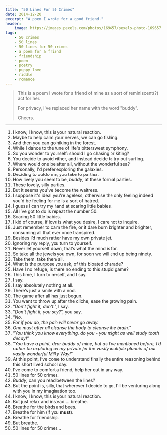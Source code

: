 ```yaml
---
title: "50 Lines For 50 Crimes"
date: 2014-12-20
excerpt: "A poem I wrote for a good friend."
header:
    image: https://images.pexels.com/photos/169657/pexels-photo-169657.jpeg
tags:
    - 50 crimes
    - 50 lines
    - 50 lines for 50 crimes
    - a poem for a friend
    - friendship
    - poem
    - poetry
    - puppy love
    - riddle
    - romance
---
```


> This is a poem I wrote for a friend of mine as a sort of
> reminiscent(?) act for her.
>
> For privacy, I've replaced her name with the word "buddy".
>
> Cheers.

------------------------------------------------------------------------

1.  I know, I know, this is your natural reaction.
2.  Maybe to help calm your nerves, we can go fishing.
3.  And then you can go hiking in the forest.
4.  While I dance to the tune of life's bittersweet symphony.
5.  So you wonder to yourself: should I go chasing or kiting?
6.  You decide to avoid either, and instead decide to try out surfing.
7.  Where would one be after all, without the wonderful sea?
8.  Personally, I'd prefer exploring the galaxies.
9.  Deciding to outdo me, you take to parties.
10. How lively you seem to be, *buddy*, at these formal parties.
11. These lovely, silly parties.
12. But it seems you've become the waitress.
13. I suppose it's ideal you're ageless, otherwise the only feeling
    indeed you'd be feeling for me is a sort of hatred.
14. I guess I can try my hand at scaring little babies.
15. All I’ve got to do is repeat the number 50.
16. Scaring 50 little babies.
17. I kid of course, if love is what you desire, I care not to inquire.
18. Just remember to calm the fire, or it dare burn brighter and
    brighter, consuming all that ever once transpired.
19. Besides I’d much rather have my own private jet.
20. Ignoring my reply, you turn to yourself.
21. Never let yourself down, that’s what the mind is for.
22. So take all the jewels you own, for soon we will end up being
    ninety.
23. Take them, take them all.
24. What is the purpose you ask, of this bloated charade?
25. Have I no refuge, is there no ending to this stupid game?
26. This time, I turn to myself, and I say.
27. I say.
28. I say absolutely nothing at all.
29. There’s just a smile with a nod.
30. The game after all has just begun.
31. You want to throw up after the cliche, ease the growing pain.
32. “*Don’t fight it, don't.*”, I say.
33. "*Don’t fight it, you say?*”, you say.
34. “*No.*
35. *For if you do, the pain will never go away.*
36. *One must after all cleanse the body to cleanse the brain.*”
37. “*You think you know everything, do you - you might as well study
    tooth decay!*”
38. “*You have a point, dear buddy of mine, but as I’ve mentioned
    before, I’d rather be exploring on my private jet the vastly
    multiple planets of our vastly wonderful Milky Way!*”
39. At this point, I’ve come to understand finally the entire reasoning
    behind this short lived school day.
40. I’ve come to comfort a friend, help her out in any way.
41. 50 lines for 50 crimes.
42. *Buddy*, can you read between the lines?
43. But the point is, silly, that wherever I decide to go, I'll be
    venturing along with you in my imagination too.
44. I know, I know, this is your natural reaction.
45. But just relax and instead.... breathe.
46. Breathe for the birds and bees.
47. Breathe for him (if you **must**).
48. Breathe for friendship.
49. But breathe.
50. 50 lines for 50 crimes...
